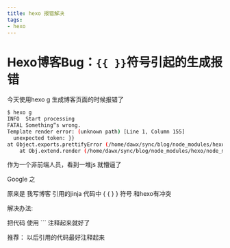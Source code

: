 ```yaml
---
title: hexo 报错解决
tags: 
- hexo
---
```


# Hexo博客Bug：```{{ }}```符号引起的生成报错
<!-- more -->
今天使用hexo g 生成博客页面的时候报错了

``` bash
$ hexo g
INFO  Start processing
FATAL Something“s wrong.
Template render error: (unknown path) [Line 1, Column 155]
  unexpected token: }}
at Object.exports.prettifyError (/home/dawx/sync/blog/node_modules/hexo/node_modules/nunjucks/src/lib.js:34:15)
    at Obj.extend.render (/home/dawx/sync/blog/node_modules/hexo/node_modules/nunjucks/src/environment.js:468:27)

```

作为一个非前端人员，看到一堆js 就懵逼了

Google 之

原来是 我写博客 引用的jinja 代码中 { { } } 符号
和hexo有冲突

解决办法:

把代码 使用 ``` 注释起来就好了

推荐： 以后引用的代码最好注释起来
